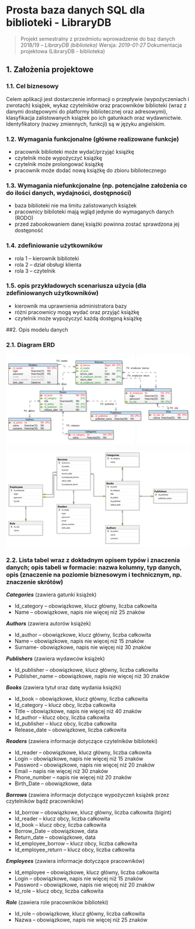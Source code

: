 # Prosta baza danych SQL dla biblioteki - LibraryDB
> Projekt semestralny z przedmiotu wprowadzenie do baz danych 2018/19 – _LibraryDB (biblioteka)_
> Wersja: _2019-01-27_
Dokumentacja projektowa (LibraryDB - biblioteka)

## 1.	Założenia projektowe
### 1.1.	Cel biznesowy

Celem aplikacji jest dostarczenie informacji o przepływie (wypożyczeniach i zwrotach) książek, wykaz czytelników oraz pracowników biblioteki (wraz z danymi dostępowymi do platformy bibliotecznej oraz adresowymi), klasyfikacja zalistowanych książek po ich gatunkach oraz wydawnictwie. Identyfikatory (nazwy zmiennych, funkcji) są w języku angielskim.



### 1.2.	Wymagania funkcjonalne (główne realizowane funkcje)

*	pracownik biblioteki może wydać/przyjąć książkę
*	czytelnik może wypożyczyć książkę
*	czytelnik może prolongować książkę
*	pracownik może dodać nową książkę do zbioru bibliotecznego


### 1.3.	Wymagania niefunkcjonalne (np. potencjalne założenia co do ilości danych, wydajności, dostępności)

* baza biblioteki nie ma limitu zalistowanych książek
* pracownicy bibiloteki mają wgląd jedynie do wymaganych danych (RODO)
* przed zabookowaniem danej książki powinna zostać sprawdzona jej dostępność



### 1.4.	zdefiniowanie użytkowników
*	rola 1 – kierownik biblioteki
*	rola 2 – dział obsługi klienta
*	rola 3 – czytelnik


### 1.5.	opis przykładowych scenariusza użycia (dla zdefiniowanych użytkowników)
*	kierownik ma uprawnienia administratora bazy
*	różni pracownicy mogą wydać oraz przyjąć książkę
*	czytelnik może wypożyczyć każdą dostępną książkę







##2.	Opis modelu danych
### 2.1.	Diagram ERD


![](Images/1.png)

![](Images/2.png)


### 2.2.	Lista tabel wraz z dokładnym opisem typów i znaczenia danych; opis tabeli w formacie: nazwa kolumny, typ danych, opis (znaczenie na poziomie biznesowym i technicznym, np. znaczenie skrótów)

__*Categories*__ (zawiera gatunki książek)
* Id_category – obowiązkowe, klucz główny, liczba całkowita
* Name – obowiązkowe, napis nie więcej niż 25 znaków

__*Authors*__ (zawiera autorów książek)
* Id_author – obowiązkowe, klucz główny, liczba całkowita
* Name – obowiązkowe, napis nie więcej niż 15 znaków
* Surname- obowiązkowe, napis nie więcej niż 30 znaków

__*Publishers*__ (zawiera wydawców książek)
* Id_publisher – obowiązkowe, klucz główny, liczba całkowita
* Publisher_name – obowiązkowe, napis nie więcej niż 30 znaków

__*Books*__ (zawiera tytuł oraz datę wydania książki)
* Id_book – obowiązkowe, klucz główny, liczba całkowita
* Id_category – klucz obcy, liczba całkowita
* Title – obowiązkowe, napis nie więcej niż 40 znaków
* Id_author – klucz obcy, liczba całkowita
* Id_publisher – klucz obcy, liczba całkowita
* Release_date – obowiązkowe, liczba całkowita

__*Readers*__ (zawiera informacje dotyczące czytelników biblioteki)
* Id_reader – obowiązkowe, klucz główny, liczba całkowita
* Login – obowiązkowe, napis nie więcej niż 15 znaków
* Password – obowiązkowe, napis nie więcej niż 20 znaków
* Email – napis nie więcej niż 30 znaków
* Phone_number – napis nie więcej niż 20 znaków
* Birth_Date – obowiązkowe, data


__*Borrows*__ (zawiera informacje dotyczące wypożyczeń książek przez czytelników bądź pracowników)
* Id_borrow – obowiązkowe, klucz główny, liczba całkowita (bigint)
* Id_reader – klucz obcy, liczba całkowita
* Id_book – klucz obcy, liczba całkowita
* Borrow_Date – obowiązkowe, data
* Return_date – obowiązkowe, data
* Id_employee_borrow – klucz obcy, liczba całkowita
* Id_employee_return – klucz obcy, liczba całkowita

__*Employees*__ (zawiera informacje dotyczące pracowników)
* Id_employee – obowiązkowe, klucz główny, liczba całkowita
* Login – obowiązkowe, napis nie więcej niż 15 znaków
* Password – obowiązkowe, napis nie więcej niż 20 znaków
* Id_role – klucz obcy, liczba całkowita

__*Role*__ (zawiera role pracowników biblioteki)
* Id_role – obowiązkowe, klucz główny, liczba całkowita
* Nazwa – obowiązkowe, napis nie więcej niż 25 znaków
